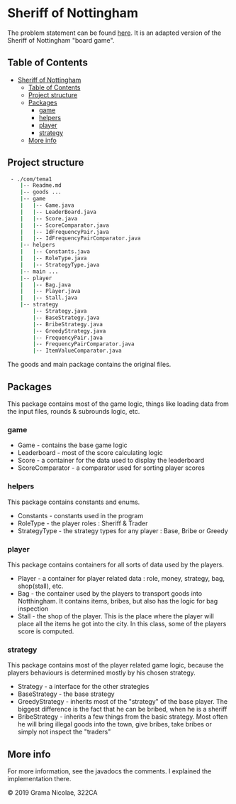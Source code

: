 # Sheriff of Nottingham

The problem statement can be found [here](http://elf.cs.pub.ro/poo/teme/tema). It is an adapted version of the Sheriff of Nottingham "board game".

## Table of Contents

- [Sheriff of Nottingham](#sheriff-of-nottingham)
  - [Table of Contents](#table-of-contents)
  - [Project structure](#project-structure)
  - [Packages](#packages)
    - [game](#game)
    - [helpers](#helpers)
    - [player](#player)
    - [strategy](#strategy)
  - [More info](#more-info)

## Project structure

``` bash
 - ./com/tema1
    |-- Readme.md
    |-- goods ...
    |-- game
    |   |-- Game.java
    |   |-- LeaderBoard.java
    |   |-- Score.java
    |   |-- ScoreComparator.java
    |   |-- IdFrequencyPair.java
    |   |-- IdFrequencyPairComparator.java
    |-- helpers
    |   |-- Constants.java
    |   |-- RoleType.java
    |   |-- StrategyType.java
    |-- main ...
    |-- player
    |   |-- Bag.java
    |   |-- Player.java
    |   |-- Stall.java
    |-- strategy
        |-- Strategy.java
        |-- BaseStrategy.java
        |-- BribeStrategy.java
        |-- GreedyStrategy.java
        |-- FrequencyPair.java
        |-- FrequencyPairComparator.java
        |-- ItemValueComparator.java
```

The goods and main package contains the original files.

## Packages
This package contains most of the game logic, things like loading data from the input files, rounds & subrounds logic, etc.
### game
- Game - contains the base game logic
- Leaderboard - most of the score calculating logic
- Score - a container for the data used to display the leaderboard
- ScoreComparator - a comparator used for sorting player scores

### helpers
This package contains constants and enums.
- Constants - constants used in the program
- RoleType - the player roles : Sheriff & Trader
- StrategyType - the strategy types for any player : Base, Bribe or Greedy
  
### player
This package contains containers for all sorts of data used by the players.
- Player - a container for player related data : role, money, strategy, bag, shop(stall), etc.
- Bag - the container used by the players to transport goods into Notthingham. It contains items, bribes, but also has the logic for bag inspection
- Stall - the shop of the player. This is the place where the player will place all the items he got into the city. In this class, some of the players score is computed.

### strategy
This package contains most of the player related game logic, because the players behaviours is determined mostly by his chosen strategy.
- Strategy - a interface for the other strategies
- BaseStrategy - the base strategy
- GreedyStrategy - inherits most of the "strategy" of the base player. The biggest difference is the fact that he can be bribed, when he is a sheriff
- BribeStrategy - inherits a few things from the basic strategy. Most often he will bring illegal goods into the town, give bribes, take bribes or simply not inspect the "traders"

## More info
For more information, see the javadocs the comments. I explained the implementation there.

© 2019 Grama Nicolae, 322CA
